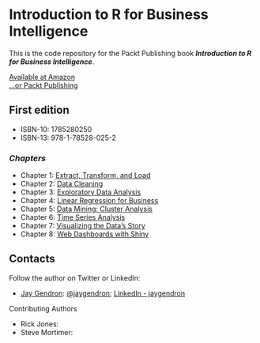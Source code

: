 # Introduction to R for Business Intelligence
This is the code repository for the Packt Publishing book _**Introduction to R for Business Intelligence**_.

[Available at Amazon](https://www.amazon.com/Introduction-Business-Intelligence-Jay-Gendron-ebook/dp/B01F7HCAWG)  
[...or Packt Publishing](https://www.packtpub.com/big-data-and-business-intelligence/introduction-r-business-intelligence)

## First edition
* ISBN-10: 1785280250
* ISBN-13: 978-1-78528-025-2
 
### _Chapters_

* Chapter 1: [Extract, Transform, and Load](https://github.com/jgendron/com.packtpub.intro.r.bi/tree/master/Chapter1-ExtractTransformLoad)
* Chapter 2: [Data Cleaning](https://github.com/jgendron/com.packtpub.intro.r.bi/tree/master/Chapter2-DataCleaning)
* Chapter 3: [Exploratory Data Analysis](https://github.com/jgendron/com.packtpub.intro.r.bi/tree/master/Chapter3-ExploratoryDataAnalysis)
* Chapter 4: [Linear Regression for Business](https://github.com/jgendron/com.packtpub.intro.r.bi/tree/master/Chapter4-LinearRegressionforBusiness)
* Chapter 5: [Data Mining: Cluster Analysis](https://github.com/jgendron/com.packtpub.intro.r.bi/tree/master/Chapter5-ClusteringAnalysis)
* Chapter 6: [Time Series Analysis](https://github.com/jgendron/com.packtpub.intro.r.bi/tree/master/Chapter6-TimeSeriesAnalysis)
* Chapter 7: [Visualizing the Data’s Story](https://github.com/jgendron/com.packtpub.intro.r.bi/tree/master/Chapter7-DataVisualization)
* Chapter 8: [Web Dashboards with Shiny](https://github.com/jgendron/com.packtpub.intro.r.bi/tree/master/Chapter8-ShinyDashboards)

## Contacts

Follow the author on Twitter or LinkedIn:
* [Jay Gendron](https://www.packtpub.com/books/info/authors/jay-gendron): [@jaygendron](https://twitter.com/jaygendron); [LinkedIn - jaygendron](https://www.linkedin.com/in/jaygendron)

Contributing Authors
* Rick Jones: 
* Steve Mortimer: 
